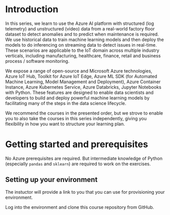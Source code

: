 # Introduction 
In this series, we learn to use the Azure AI platform with structured (log telemetry) and unstructured (video) data from a real-world factory floor dataset to detect anomalies and to predict when maintenance is required. We use historical data to train machine learning models and then deploy the models to do inferencing on streaming data to detect issues in real-time.  These scenarios are applicable to the IoT domain across multiple industry verticals, including manufacturing, healthcare, finance, retail and business process / software monitoring.

We expose a range of open-source and Microsoft Azure technologies, Azure IoT Hub, Toolkit for Azure IoT Edge, Azure ML SDK (for Automated Machine Learning, Model Management and Deployment), Azure Container Instance, Azure Kubernetes Service, Azure Databricks, Jupyter Notebooks with Python. These features are designed to enable data scientists and developers to build and deploy powerful machine learning models by facilitating many of the steps in the data science lifecycle.

We recommend the courses in the presented order, but we strove to enable you to also take the courses in this series independently, giving you flexibility in how you want to structure your learning plan.

# Getting started and prerequisites

No Azure prerequisites are required. But intermediate knowledge of Python (especially `pandas` and `sklearn`) are required to work on the exercises.

## Setting up your environment

The instuctor will provide a link to you that you can use for provisioning your environment.

Log into the environment and clone this course repository from GitHub.

